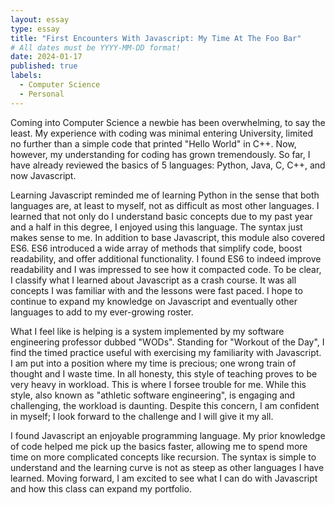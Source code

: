 ```yaml
---
layout: essay
type: essay
title: "First Encounters With Javascript: My Time At The Foo Bar"
# All dates must be YYYY-MM-DD format!
date: 2024-01-17
published: true
labels:
  - Computer Science
  - Personal
---
```



Coming into Computer Science a newbie has been overwhelming, to say the least. My experience with coding was minimal entering University, limited no further than a simple code that printed "Hello World" in C++. Now, however, my understanding for coding has grown tremendously. So far, I have already reviewed the basics of 5 languages: Python, Java, C, C++, and now Javascript.

Learning Javascript reminded me of learning Python in the sense that both languages are, at least to myself, not as difficult as most other languages. I learned that not only do I understand basic concepts due to my past year and a half in this degree, I enjoyed using this language. The syntax just makes sense to me. In addition to base Javascript, this module also covered ES6. ES6 introduced a wide array of methods that simplify code, boost readability, and offer additional functionality. I found ES6 to indeed improve readability and I was impressed to see how it compacted code. To be clear, I classify what I learned about Javascript as a crash course. It was all concepts I was familiar with and the lessons were fast paced. I hope to continue to expand my knowledge on Javascript and eventually other languages to add to my ever-growing roster. 

What I feel like is helping is a system implemented by my software engineering professor dubbed "WODs". Standing for "Workout of the Day", I find the timed practice useful with exercising my familiarity with Javascript. I am put into a position where my time is precious; one wrong train of thought and I waste time. In all honesty, this style of teaching proves to be very heavy in workload. This is where I forsee trouble for me. While this style, also known as "athletic software engineering", is engaging and challenging, the workload is daunting. Despite this concern, I am confident in myself; I look forward to the challenge and I will give it my all. 

I found Javascript an enjoyable programming language. My prior knowledge of code helped me pick up the basics faster, allowing me to spend more time on more complicated concepts like recursion. The syntax is simple to understand and the learning curve is not as steep as other languages I have learned. Moving forward, I am excited to see what I can do with Javascript and how this class can expand my portfolio.
























